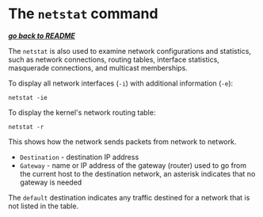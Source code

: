 # The `netstat` command

[***go back to README***](/README.md)

The `netstat` is also used to examine network configurations and statistics,
such as network connections, routing tables, interface statistics, masquerade
connections, and multicast memberships.

To display all network interfaces (`-i`) with additional information (`-e`):

    netstat -ie

To display the kernel's network routing table:
    
    netstat -r

This shows how the network sends packets from network to network.
- `Destination` - destination IP address
- `Gateway` - name or IP address of the gateway (router) used to go from the
  current host to the destination network, an asterisk indicates that no
  gateway is needed

The `default` destination indicates any traffic destined for a network that is
not listed in the table.

